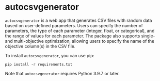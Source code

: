 # autocsvgenerator

`autocsvgenerator` is a web app that generates CSV files with random data based on user-defined parameters. Users can specify the number of parameters, the type of each parameter (integer, float, or categorical), and the range of values for each parameter. The package also supports single- and multi-objective optimization, allowing users to specify the name of the objective column(s) in the CSV file.

To install `autocsvgenerator`, you can use pip:

```
pip install -r requirements.txt
```

Note that `autocsvgenerator` requires Python 3.9.7 or later.